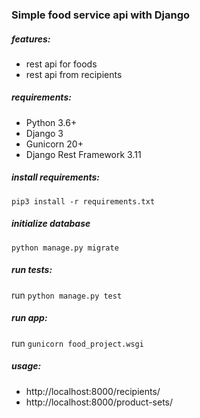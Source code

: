 ### Simple food service api with Django

##### features:
* rest api for foods
* rest api from recipients

##### requirements:
 - Python 3.6+
 - Django 3
 - Gunicorn 20+
 - Django Rest Framework 3.11

##### install requirements:
`pip3 install -r requirements.txt`

##### initialize database
`python manage.py migrate`

##### run tests:
run `python manage.py test`

##### run app:
run `gunicorn food_project.wsgi`

##### usage:
 - http://localhost:8000/recipients/
 - http://localhost:8000/product-sets/
